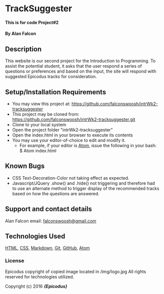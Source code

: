 # TrackSuggester

#### This is for code Project#2

#### By **Alan Falcon**

## Description

This website is our second project for the Introduction to Programming. To assist the potential student, it asks that the user respond a series of questions or preferences and based on the input, the site will respond with  suggested Epicodus tracks for consideration.

## Setup/Installation Requirements

* You may view this project at: https://github.com/falconswoosh/intrWk2-tracksuggester
* This project may be cloned from:  https://github.com/falconswoosh/intrWk2-tracksuggester.git
* Clone to your local system
* Open the project folder "intrWk2-tracksuggester"
* Open the index.html in your browser to execute its contents
* You may use your editor-of-choice to edit and modify it.
    * For example, if your editor is [Atom](https://flight-manual.atom.io/getting-started/sections/installing-atom/), issue the following in your bash:
    $ Atom index.html


## Known Bugs

* CSS Text-Decoration-Color not taking effect as expected.
* Javascript/JQuery .show() and .hide() not triggering and therefore had to use an alternate method to trigger display of the recommended tracks based on how the questions are answered.

## Support and contact details

Alan Falcon email: [falconswoosh@gmail.com](falconswoosh@gmail.com)

## Technologies Used

[HTML](http://htmlreference.io/), [CSS](http://ref.openweb.io/CSS/), [Markdown](https://en.wikipedia.org/wiki/Markdown), [Git](https://gist.github.com/derhuerst/1b15ff4652a867391f03), [GitHub](https://github.com/), [Atom](http://flight-manual.atom.io/getting-started/sections/why-atom/)

### License
Epicodus copyright of copied image located in /img/logo.jpg
All rights reserved for technologies utilized.

Copyright (c) 2016 **_{Epicodus}_**
